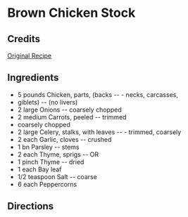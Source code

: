 # Brown Chicken Stock 

## Credits

[Original Recipe](http://fp.enter.net/~rburk/soups/stocks/brownchi.txt "http://fp.enter.net/~rburk/soups/stocks/brownchi.txt")

## Ingredients

- 5 pounds Chicken, parts, (backs -- - necks, carcasses,
- giblets) -- (no livers)
- 2 large Onions -- coarsely chopped
- 2 medium Carrots, peeled -- trimmed
- coarsely chopped
- 2 large Celery, stalks, with leaves -- - trimmed, coarsely
- 2 each Garlic, cloves -- crushed
- 1 bn Parsley -- stems
- 2 each Thyme, sprigs -- OR
- 1 pinch Thyme -- dried
- 1 each Bay leaf
- 1/2 teaspoon Salt -- coarse
- 6 each Peppercorns

## Directions


